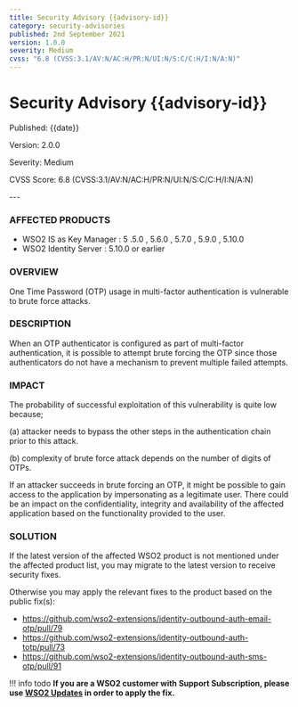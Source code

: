 ```yaml
---
title: Security Advisory {{advisory-id}}
category: security-advisories
published: 2nd September 2021
version: 1.0.0
severity: Medium
cvss: "6.8 (CVSS:3.1/AV:N/AC:H/PR:N/UI:N/S:C/C:H/I:N/A:N)"
---
```


# Security Advisory {{advisory-id}}

<p class="doc-info">Published: {{date}}</p>
<p class="doc-info">Version: 2.0.0</p>
<p class="doc-info">Severity: Medium</p>
<p class="doc-info">CVSS Score: 6.8 (CVSS:3.1/AV:N/AC:H/PR:N/UI:N/S:C/C:H/I:N/A:N)</p>
---

### AFFECTED PRODUCTS
* WSO2 IS as Key Manager : 5 .5.0 , 5.6.0 , 5.7.0 , 5.9.0 , 5.10.0
* WSO2 Identity Server : 5.10.0  or earlier


### OVERVIEW
One Time Password (OTP) usage in multi-factor authentication is vulnerable to brute force attacks.


### DESCRIPTION
When an OTP authenticator is configured as part of multi-factor authentication, it is possible to attempt brute forcing the OTP since those authenticators do not have a mechanism to prevent multiple failed attempts.


### IMPACT
The probability of successful exploitation of this vulnerability is quite low because; 

(a) attacker needs to bypass the other steps in the authentication chain prior to this attack.

(b) complexity of brute force attack depends on the number of digits of OTPs. 

If an attacker succeeds in brute forcing an OTP, it might be possible to gain access to the application by impersonating as a legitimate user. There could be an impact on the confidentiality, integrity and availability of the affected application based on the functionality provided to the user.


### SOLUTION
If the latest version of the affected WSO2 product is not mentioned under the affected product list, you may migrate to the latest version to receive security fixes.

Otherwise you may apply the relevant fixes to the product based on the public fix(s):

* https://github.com/wso2-extensions/identity-outbound-auth-email-otp/pull/79
* https://github.com/wso2-extensions/identity-outbound-auth-totp/pull/73
* https://github.com/wso2-extensions/identity-outbound-auth-sms-otp/pull/91


!!! info todo
    **If you are a WSO2 customer with Support Subscription, please use [WSO2 Updates](https://wso2.com/updates/) in order to apply the fix.**
